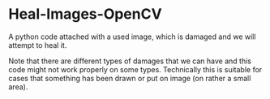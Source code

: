 # Heal-Images-OpenCV
A python code attached with a used image, which is damaged and we will attempt to heal it.

Note that there are different types of damages that we can have and this code might not work properly on some types.
Technically this is suitable for cases that something has been drawn or put on image (on rather a small area).
